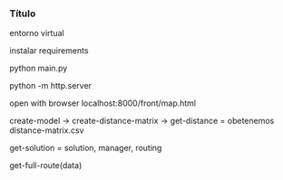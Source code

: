 ### Título

entorno virtual

instalar requirements

python main.py

python -m http.server

open with browser localhost:8000/front/map.html

create-model -> create-distance-matrix -> get-distance = obetenemos distance-matrix.csv

get-solution = solution, manager, routing

get-full-route(data)
